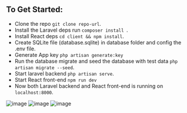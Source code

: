 ## To Get Started:
- Clone the repo `git clone repo-url`.
- Install the Laravel deps run `composer install `.
- Install React deps `cd client && npm install`.
- Create SQLite file (database.sqlite) in database folder and config the .env file.
- Generate App key `php artisan generate:key`
- Run the database migrate and seed the database with test data `php artisan migrate --seed`.
- Start laravel backend `php artisan serve`.
- Start React front-end `npm run dev`
- Now both Laravel backend and React front-end is running on `localhost:8000`.

![image](https://github.com/beelalamin/React-laravel-crud/assets/42135526/88b5de58-c90d-4e9d-953c-75a01226d7fd)
![image](https://github.com/beelalamin/React-laravel-crud/assets/42135526/f71df28d-0818-41a5-842e-7dd070bf53f4)
![image](https://github.com/beelalamin/React-laravel-crud/assets/42135526/286b6cb1-c3da-4777-b6e8-53896572581c)


